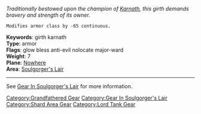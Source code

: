 *Traditionally bestowed upon the champion of
[Karnath](:Category:Karnath.md "wikilink"), this girth demands bravery
and strength of its owner.*

`Modifies armor class by -65 continuous.`

**Keywords**: girth karnath  
**Type**: armor  
**Flags**: glow bless anti-evil nolocate major-ward  
**Weight**: 7  
**Plane**: [Nowhere](:Category:Nowhere.md "wikilink")  
**Area**: [Soulgorger's Lair](:Category:Soulgorger's_Lair.md "wikilink")

------------------------------------------------------------------------

See [Gear In Soulgorger's
Lair](:Category:Gear_In_Soulgorger's_Lair.md "wikilink") for more
information.

[Category:Grandfathered Gear](Category:Grandfathered_Gear "wikilink")
[Category:Gear In Soulgorger's
Lair](Category:Gear_In_Soulgorger's_Lair "wikilink") [Category:Shard
Area Gear](Category:Shard_Area_Gear "wikilink") [Category:Lord Tank
Gear](Category:Lord_Tank_Gear "wikilink")
